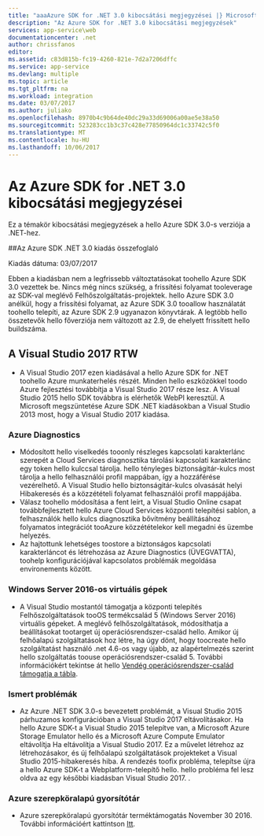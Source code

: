 ```yaml
---
title: "aaaAzure SDK for .NET 3.0 kibocsátási megjegyzései |} Microsoft Docs"
description: "Az Azure SDK for .NET 3.0 kibocsátási megjegyzések"
services: app-service\web
documentationcenter: .net
author: chrissfanos
editor: 
ms.assetid: c83d815b-fc19-4260-821e-7d2a7206dffc
ms.service: app-service
ms.devlang: multiple
ms.topic: article
ms.tgt_pltfrm: na
ms.workload: integration
ms.date: 03/07/2017
ms.author: juliako
ms.openlocfilehash: 8970b4c9b64de40dc29a33d69006a00ae5e38a50
ms.sourcegitcommit: 523283cc1b3c37c428e77850964dc1c33742c5f0
ms.translationtype: MT
ms.contentlocale: hu-HU
ms.lasthandoff: 10/06/2017
---
```

# <a name="azure-sdk-for-net-30-release-notes"></a>Az Azure SDK for .NET 3.0 kibocsátási megjegyzései

Ez a témakör kibocsátási megjegyzések a hello Azure SDK 3.0-s verziója a .NET-hez.

##<a name="azure-sdk-for-net-30-release-summary"></a>Az Azure SDK .NET 3.0 kiadás összefoglaló

Kiadás dátuma: 03/07/2017
 
Ebben a kiadásban nem a legfrissebb változtatásokat toohello Azure SDK 3.0 vezettek be. Nincs még nincs szükség, a frissítési folyamat tooleverage az SDK-val meglévő Felhőszolgáltatás-projektek. hello Azure SDK 3.0 anélkül, hogy a frissítési folyamat, az Azure SDK 3.0 tooallow használatát toohello telepíti, az Azure SDK 2.9 ugyanazon könyvtárak. A legtöbb hello összetevők hello főverziója nem változott az 2.9, de ehelyett frissített hello buildszáma.

## <a name="visual-studio-2017-rtw"></a>A Visual Studio 2017 RTW

- A Visual Studio 2017 ezen kiadásával a hello Azure SDK for .NET toohello Azure munkaterhelés részét. Minden hello eszközökkel toodo Azure fejlesztési továbbítja a Visual Studio 2017 része lesz. A Visual Studio 2015 hello SDK továbbra is elérhetők WebPI keresztül. A Microsoft megszüntetése Azure SDK .NET kiadásokban a Visual Studio 2013 most, hogy a Visual Studio 2017 kiadása.

### <a name="azure-diagnostics"></a>Azure Diagnostics

- Módosított hello viselkedés tooonly részleges kapcsolati karakterlánc szerepét a Cloud Services diagnosztika tárolási kapcsolati karakterlánc egy token hello kulccsal tárolja. hello tényleges biztonságitár-kulcs most tárolja a hello felhasználói profil mappában, így a hozzáférése vezérelhető. A Visual Studio hello biztonságitár-kulcs olvasását helyi Hibakeresés és a közzétételi folyamat felhasználói profil mappájába. 
- Válasz toohello módosítása a fent leírt, a Visual Studio Online csapat továbbfejlesztett hello Azure Cloud Services központi telepítési sablon, a felhasználók hello kulcs diagnosztika bővítmény beállításához folyamatos integrációt tooAzure közzétételekor kell megadni és üzembe helyezés.
- Az hajtottunk lehetséges toostore a biztonságos kapcsolati karakterláncot és létrehozása az Azure Diagnostics (ÜVEGVATTA), toohelp konfigurációjával kapcsolatos problémák megoldása environements között.
 
### <a name="windows-server-2016-virtual-machines"></a>Windows Server 2016-os virtuális gépek

- A Visual Studio mostantól támogatja a központi telepítés Felhőszolgáltatások tooOS termékcsalád 5 (Windows Server 2016) virtuális gépeket. A meglévő felhőszolgáltatások, módosíthatja a beállításokat tootarget új operációsrendszer-család hello. Amikor új felhőalapú szolgáltatások hoz létre, ha úgy dönt, hogy toocreate hello szolgáltatást használó .net 4.6-os vagy újabb, az alapértelmezés szerint hello szolgáltatás toouse operációsrendszer-család 5.  További információkért tekintse át hello [Vendég operációsrendszer-család támogatja a tábla](../cloud-services/cloud-services-guestos-update-matrix.md).

### <a name="known-issues"></a>Ismert problémák

- Az Azure .NET SDK 3.0-s bevezetett problémát, a Visual Studio 2015 párhuzamos konfigurációban a Visual Studio 2017 eltávolításakor.  Ha hello Azure SDK-t a Visual Studio 2015 telepítve van, a Microsoft Azure Storage Emulator hello és a Microsoft Azure Compute Emulator eltávolítja Ha eltávolítja a Visual Studio 2017.  Ez a művelet létrehoz az létrehozásakor, és új felhőalapú szolgáltatások projekteket a Visual Studio 2015-hibakeresés hiba. A rendezés toofix probléma, telepítse újra a hello Azure SDK-t a Webplatform-telepítő hello.  hello probléma fel lesz oldva az egy későbbi kiadásban Visual Studio 2017.  .

 
### <a name="azure-in-role-cache"></a>Azure szerepköralapú gyorsítótár 

- Azure szerepköralapú gyorsítótár terméktámogatás November 30 2016. További információért kattintson [Itt](https://azure.microsoft.com/blog/azure-managed-cache-and-in-role-cache-services-to-be-retired-on-11-30-2016/).




